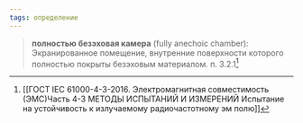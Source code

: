 ```yaml
---
tags: определение
---
```

>**полностью безэховая камера** (fully anechoic chamber): Экранированное помещение, внутренние поверхности которого полностью покрыты безэховым материалом.
>п. 3.2.1[^1]

[^1]:[[ГОСТ IEC 61000-4-3-2016. Электромагнитная совместимость (ЭМС)Часть 4-3 МЕТОДЫ ИСПЫТАНИЙ И ИЗМЕРЕНИЙ Испытание на устойчивость к излучаемому радиочастотному эм полю]]